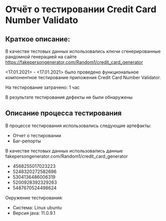 # Отчёт о тестировании Credit Card Number Validato
## Краткое описание:
В качестве тестовых данных использовались ключи сгенерированные рандомной генерацией на сайте https://fakepersongenerator.com/Random1/credit_card_generator

<17.01.2021> - <17.01.2021> было проведено функциональное компонентное тестирование приложения Credit Card Number Validator.

На тестирование затрачено: 1 час

В результате тестирования дефекты не были обнаружены

## Описание процесса тестирования

В процессе тестирования использовались следующие артефакты:

* Отчет о тестировании
* Баг-репорты

В качестве тестовых данных использовались данные fakepersongenerator.com/Random1/credit_card_generator

* 4568255017023223
* 5248320272582696
* 5304136486006319
* 5200928392329263
* 5487670524498624

Окружение тестирования:

* Система: Linux ubuntu
* Версия java: 11.0.9.1
